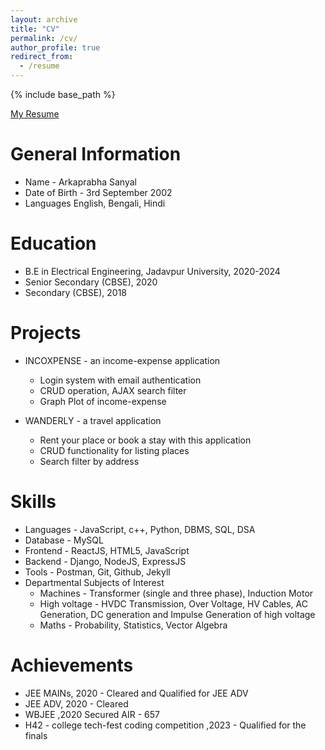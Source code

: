 ```yaml
---
layout: archive
title: "CV"
permalink: /cv/
author_profile: true
redirect_from:
  - /resume
---
```


{% include base_path %}

[My Resume](https://drive.google.com/drive/u/1/folders/1NEU_Z6vpkh-ye4Y4xzCVM2loX1rjqQEF)

General Information
======
* Name - Arkaprabha Sanyal
* Date of Birth - 3rd September 2002
* Languages English, Bengali, Hindi

Education
======
* B.E in Electrical Engineering, Jadavpur University, 2020-2024
* Senior Secondary (CBSE), 2020
* Secondary (CBSE), 2018

Projects
======
* INCOXPENSE - an income-expense application
  * Login system with email authentication
  * CRUD operation, AJAX search filter
  * Graph Plot of income-expense

* WANDERLY - a travel application
  * Rent your place or book a stay with this application
  * CRUD functionality for listing places
  * Search filter by address
  
Skills
======
* Languages -	JavaScript, c++, Python, DBMS, SQL, DSA
* Database - MySQL 
* Frontend - ReactJS, HTML5, JavaScript
* Backend -	Django, NodeJS, ExpressJS
* Tools -	Postman, Git, Github, Jekyll
* Departmental Subjects of Interest
  *  Machines -	Transformer (single and three phase), Induction Motor
  *  High voltage -	HVDC Transmission, Over Voltage, HV Cables, AC Generation, DC generation                         and Impulse Generation of high voltage
  *  Maths - Probability, Statistics, Vector Algebra

Achievements
======
* JEE MAINs, 2020	- Cleared and Qualified for JEE ADV
* JEE ADV, 2020	- Cleared
* WBJEE ,2020	Secured AIR - 657
* H42 - college tech-fest coding competition ,2023 - Qualified for the finals

